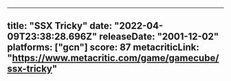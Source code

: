 
---
title: "SSX Tricky"
date: "2022-04-09T23:38:28.696Z"
releaseDate: "2001-12-02"
platforms: ["gcn"]
score: 87
metacriticLink: "https://www.metacritic.com/game/gamecube/ssx-tricky"
---
